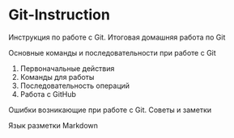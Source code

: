 # Git-Instruction
Инструкция по работе с Git. Итоговая домашняя работа по Git

Основные команды и последовательности при работе с Git
1. Первоначальные действия
2. Команды для работы
3. Последовательность операций
4. Работа c GitHub

Ошибки возникающие при работе с Git. Советы и заметки

Язык разметки Markdown
